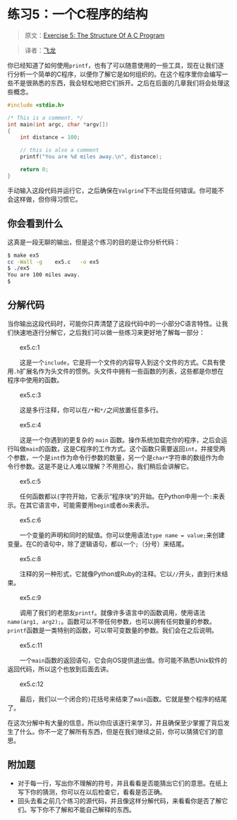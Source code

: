 # 练习5：一个C程序的结构

> 原文：[Exercise 5: The Structure Of A C Program](http://c.learncodethehardway.org/book/ex5.html)

> 译者：[飞龙](https://github.com/wizardforcel)

你已经知道了如何使用`printf`，也有了可以随意使用的一些工具，现在让我们逐行分析一个简单的C程序，以便你了解它是如何组织的。在这个程序里你会编写一些不是很熟悉的东西，我会轻松地把它们拆开。之后在后面的几章我们将会处理这些概念。

```c
#include <stdio.h>

/* This is a comment. */
int main(int argc, char *argv[])
{
    int distance = 100;

    // this is also a comment
    printf("You are %d miles away.\n", distance);

    return 0;
}
```

手动输入这段代码并运行它，之后确保在`Valgrind`下不出现任何错误。你可能不会这样做，但你得习惯它。

## 你会看到什么

这真是一段无聊的输出，但是这个练习的目的是让你分析代码：

```sh
$ make ex5
cc -Wall -g    ex5.c   -o ex5
$ ./ex5
You are 100 miles away.
$
```

## 分解代码

当你输出这段代码时，可能你只弄清楚了这段代码中的一小部分C语言特性。让我们快速地逐行分解它，之后我们可以做一些练习来更好地了解每一部分：

　　ex5.c:1

　　这是一个`include`，它是将一个文件的内容导入到这个文件的方式。C具有使用`.h`扩展名作为头文件的惯例。头文件中拥有一些函数的列表，这些都是你想在程序中使用的函数。

　　ex5.c:3

　　这是多行注释，你可以在`/*`和`*/`之间放置任意多行。

　　ex5.c:4

　　这是一个你遇到的更复杂的 `main` 函数。操作系统加载完你的程序，之后会运行叫做`main`的函数，这是C程序的工作方式。这个函数只需要返回`int`，并接受两个参数，一个是`int`作为命令行参数的数量，另一个是`char*`字符串的数组作为命令行参数。这是不是让人难以理解？不用担心，我们稍后会讲解它。

　　ex5.c:5

　　任何函数都以`{`字符开始，它表示“程序块”的开始。在Python中用一个`:`来表示。在其它语言中，可能需要用`begin`或者`do`来表示。

　　ex5.c:6

　　一个变量的声明和同时的赋值。你可以使用语法`type name = value;`来创建变量。在C的语句中，除了逻辑语句，都以一个`;`（分号）来结尾。

　　ex5.c:8

　　注释的另一种形式，它就像Python或Ruby的注释。它以`//`开头，直到行末结束。

　　ex5.c:9

　　调用了我们的老朋友`printf`。就像许多语言中的函数调用，使用语法`name(arg1, arg2);`。函数可以不带任何参数，也可以拥有任何数量的参数。`printf`函数是一类特别的函数，可以带可变数量的参数。我们会在之后说明。

　　ex5.c:11

　　一个`main`函数的返回语句，它会向OS提供退出值。你可能不熟悉Unix软件的返回代码，所以这个也放到后面去讲。

　　ex5.c:12

　　最后，我们以一个闭合的`}`花括号来结束了`main`函数。它就是整个程序的结尾了。

在这次分解中有大量的信息，所以你应该逐行来学习，并且确保至少掌握了背后发生了什么。你不一定了解所有东西，但是在我们继续之前，你可以猜猜它们的意思。

## 附加题

+ 对于每一行，写出你不理解的符号，并且看看是否能猜出它们的意思。在纸上写下你的猜测，你可以在以后检查它，看看是否正确。
+ 回头去看之前几个练习的源代码，并且像这样分解代码，来看看你是否了解它们。写下你不了解和不能自己解释的东西。
